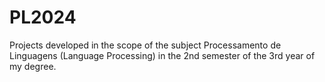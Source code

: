 # PL2024
Projects developed in the scope of the subject Processamento de Linguagens (Language Processing) in the 2nd semester of the 3rd year of my degree.

